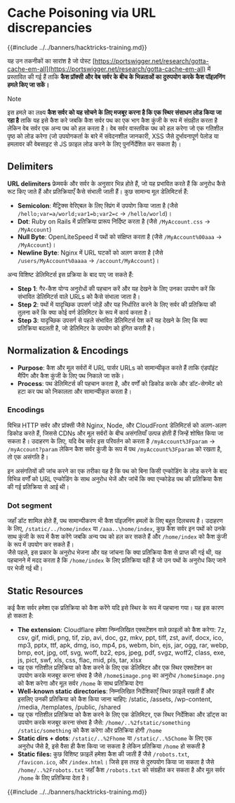 # Cache Poisoning via URL discrepancies

{{#include ../../banners/hacktricks-training.md}}

यह उन तकनीकों का सारांश है जो पोस्ट [https://portswigger.net/research/gotta-cache-em-all](https://portswigger.net/research/gotta-cache-em-all) में प्रस्तावित की गई हैं ताकि **कैश प्रॉक्सी और वेब सर्वर के बीच के भिन्नताओं का दुरुपयोग करके कैश पॉइज़निंग हमले किए जा सकें।**

> [!NOTE]
> इस हमले का लक्ष्य **कैश सर्वर को यह सोचने के लिए मजबूर करना है कि एक स्थिर संसाधन लोड किया जा रहा है** ताकि यह इसे कैश करे जबकि कैश सर्वर पथ का एक भाग कैश कुंजी के रूप में संग्रहीत करता है लेकिन वेब सर्वर एक अन्य पथ को हल करता है। वेब सर्वर वास्तविक पथ को हल करेगा जो एक गतिशील पृष्ठ को लोड करेगा (जो उपयोगकर्ता के बारे में संवेदनशील जानकारी, XSS जैसे दुर्भावनापूर्ण पेलोड या हमलावर की वेबसाइट से JS फ़ाइल लोड करने के लिए पुनर्निर्देशित कर सकता है)।

## Delimiters

**URL delimiters** फ्रेमवर्क और सर्वर के अनुसार भिन्न होते हैं, जो यह प्रभावित करते हैं कि अनुरोध कैसे रूट किए जाते हैं और प्रतिक्रियाएँ कैसे संभाली जाती हैं। कुछ सामान्य मूल डेलिमिटर्स हैं:

- **Semicolon**: मैट्रिक्स वेरिएबल के लिए स्प्रिंग में उपयोग किया जाता है (जैसे `/hello;var=a/world;var1=b;var2=c` → `/hello/world`)।
- **Dot**: Ruby on Rails में प्रतिक्रिया प्रारूप निर्दिष्ट करता है (जैसे `/MyAccount.css` → `/MyAccount`)
- **Null Byte**: OpenLiteSpeed में पथों को संक्षिप्त करता है (जैसे `/MyAccount%00aaa` → `/MyAccount`)।
- **Newline Byte**: Nginx में URL घटकों को अलग करता है (जैसे `/users/MyAccount%0aaaa` → `/account/MyAccount`)।

अन्य विशिष्ट डेलिमिटर्स इस प्रक्रिया के बाद पाए जा सकते हैं:

- **Step 1**: गैर-कैश योग्य अनुरोधों की पहचान करें और यह देखने के लिए उनका उपयोग करें कि संभावित डेलिमिटर्स वाले URLs को कैसे संभाला जाता है।
- **Step 2**: पथों में यादृच्छिक उपसर्ग जोड़ें और यह निर्धारित करने के लिए सर्वर की प्रतिक्रिया की तुलना करें कि क्या कोई वर्ण डेलिमिटर के रूप में कार्य करता है।
- **Step 3**: यादृच्छिक उपसर्ग से पहले संभावित डेलिमिटर्स पेश करें यह देखने के लिए कि क्या प्रतिक्रिया बदलती है, जो डेलिमिटर के उपयोग को इंगित करती है।

## Normalization & Encodings

- **Purpose**: कैश और मूल सर्वरों में URL पार्सर URLs को सामान्यीकृत करते हैं ताकि एंडपॉइंट मैपिंग और कैश कुंजी के लिए पथ निकाले जा सकें।
- **Process**: पथ डेलिमिटर्स की पहचान करता है, और वर्णों को डिकोड करके और डॉट-सेगमेंट को हटा कर पथ को निकालता और सामान्यीकृत करता है।

### **Encodings**

विभिन्न HTTP सर्वर और प्रॉक्सी जैसे Nginx, Node, और CloudFront डेलिमिटर्स को अलग-अलग डिकोड करते हैं, जिससे CDNs और मूल सर्वरों के बीच असंगतियाँ उत्पन्न होती हैं जिन्हें शोषित किया जा सकता है। उदाहरण के लिए, यदि वेब सर्वर इस परिवर्तन को करता है `/myAccount%3Fparam` → `/myAccount?param` लेकिन कैश सर्वर कुंजी के रूप में पथ `/myAccount%3Fparam` को रखता है, तो एक असंगति है।&#x20;

इन असंगतियों की जांच करने का एक तरीका यह है कि पथ को बिना किसी एन्कोडिंग के लोड करने के बाद विभिन्न वर्णों को URL एन्कोडिंग के साथ अनुरोध भेजें और जांचें कि क्या एन्कोडेड पथ की प्रतिक्रिया कैश की गई प्रतिक्रिया से आई थी।

### Dot segment

जहाँ डॉट शामिल होते हैं, पथ सामान्यीकरण भी कैश पॉइज़निंग हमलों के लिए बहुत दिलचस्प है। उदाहरण के लिए, `/static/../home/index` या `/aaa..\home/index`, कुछ कैश सर्वर इन पथों को उनके साथ कुंजी के रूप में कैश करेंगे जबकि अन्य पथ को हल कर सकते हैं और `/home/index` को कैश कुंजी के रूप में उपयोग कर सकते हैं।\
जैसे पहले, इस प्रकार के अनुरोध भेजना और यह जांचना कि क्या प्रतिक्रिया कैश से प्राप्त की गई थी, यह पहचानने में मदद करता है कि `/home/index` के लिए प्रतिक्रिया वही है जो उन पथों के अनुरोध किए जाने पर भेजी गई थी।

## Static Resources

कई कैश सर्वर हमेशा एक प्रतिक्रिया को कैश करेंगे यदि इसे स्थिर के रूप में पहचाना गया। यह इस कारण हो सकता है:

- **The extension**: Cloudflare हमेशा निम्नलिखित एक्सटेंशन वाले फ़ाइलों को कैश करेगा: 7z, csv, gif, midi, png, tif, zip, avi, doc, gz, mkv, ppt, tiff, zst, avif, docx, ico, mp3, pptx, ttf, apk, dmg, iso, mp4, ps, webm, bin, ejs, jar, ogg, rar, webp, bmp, eot, jpg, otf, svg, woff, bz2, eps, jpeg, pdf, svgz, woff2, class, exe, js, pict, swf, xls, css, flac, mid, pls, tar, xlsx
- यह एक गतिशील प्रतिक्रिया को कैश करने के लिए एक डेलिमिटर और एक स्थिर एक्सटेंशन का उपयोग करके मजबूर करना संभव है जैसे `/home$image.png` का अनुरोध `/home$image.png` को कैश करेगा और मूल सर्वर `/home` के साथ प्रतिक्रिया देगा
- **Well-known static directories**: निम्नलिखित निर्देशिकाएँ स्थिर फ़ाइलें रखती हैं और इसलिए उनकी प्रतिक्रिया को कैश किया जाना चाहिए: /static, /assets, /wp-content, /media, /templates, /public, /shared
- यह एक गतिशील प्रतिक्रिया को कैश करने के लिए एक डेलिमिटर, एक स्थिर निर्देशिका और डॉट्स का उपयोग करके मजबूर करना संभव है जैसे: `/home/..%2fstatic/something` `/static/something` को कैश करेगा और प्रतिक्रिया होगी `/home`
- **Static dirs + dots**: `/static/..%2Fhome` या `/static/..%5Chome` के लिए एक अनुरोध जैसे है, इसे वैसा ही कैश किया जा सकता है लेकिन प्रतिक्रिया `/home` हो सकती है
- **Static files:** कुछ विशिष्ट फ़ाइलें हमेशा कैश की जाती हैं जैसे `/robots.txt`, `/favicon.ico`, और `/index.html`। जिसे इस तरह से दुरुपयोग किया जा सकता है जैसे `/home/..%2Frobots.txt` जहाँ कैश `/robots.txt` को संग्रहीत कर सकता है और मूल सर्वर `/home` के लिए प्रतिक्रिया देता है।

{{#include ../../banners/hacktricks-training.md}}
